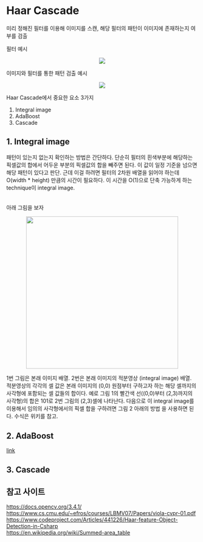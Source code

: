 # Haar Cascade
미리 정해진 필터를 이용해 이미지를 스캔, 해당 필터의 패턴이 이미지에 존재하는지 여부를 검출<br>

필터 예시
<p align="center">
<img src="https://docs.opencv.org/3.4.1/haar_features.jpg">
</p>

이미지와 필터를 통한 패턴 검출 예시 
<p align="center">
<img src="https://docs.opencv.org/3.4.1/haar.png">
</p>

Haar Cascade에서 중요한 요소 3가지
1. Integral image  
2. AdaBoost
3. Cascade

## 1. Integral image
패턴이 있는지 없는지 확인하는 방법은 간단하다. 단순히 필터의 흰색부분에 해당하는
픽셀값의 합에서 어두운 부분의 픽셀값의 합을 빼주면 된다. 이 값이 일정 기준을 넘으면 해당 패턴이
있다고 판단. 근데 이걸 하려면 필터의 2차원 배열을 읽어야 하는데 O(width * height) 만큼의 시간이 필요하다. 
이 시간을 O(1)으로 단축 가능하게 하는 technique이 integral image.
######  
아래 그림을 보자

<p align="center">
<img src="https://upload.wikimedia.org/wikipedia/commons/b/bd/Integral_image_application_example.svg" height=400>
</p>


1번 그림은 본래 이미지 배열. 2번은 본래 이미지의 적분영상 (integral image) 배열.
적분영상의 각각의 셀 값은 본래 이미지의 (0,0) 원점부터 구하고자 하는 해당 셀까지의 사각형에
포함되는 셀 값들의 합이다. 예로 그림 1의 빨간색 선((0,0)부터 (2,3)까지의 사각형)의 합은 101로
2번 그림의 (2,3)셀에 나타난다.
다음으로 이 integral image를 이용해서 임의의 사각형에서의 픽셀 합을 구하려면 그림 2 아래의 방법
을 사용하면 된다. 수식은 위키를 참고.

## 2. AdaBoost
[link](Ensemble_Learning.md)
## 3. Cascade


## 참고 사이트
https://docs.opencv.org/3.4.1/  
https://www.cs.cmu.edu/~efros/courses/LBMV07/Papers/viola-cvpr-01.pdf  
https://www.codeproject.com/Articles/441226/Haar-feature-Object-Detection-in-Csharp  
https://en.wikipedia.org/wiki/Summed-area_table  

